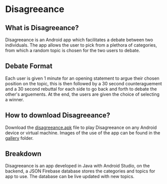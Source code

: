 # Disagreeance

## What is Disagreeance?
Disagreeance is an Android app which facilitates a debate between two individuals. The app allows the user to pick from a plethora of categories, from which a random topic is chosen for the two users to debate.

## Debate Format
Each user is given 1 minute for an opening statement to argue their chosen position on the topic, this is then followed by a 30 second counteraguement and a 30 second rebuttal for each side to go back and forth to debate the other's arguements. At the end, the users are given the choice of selecting a winner.

## How to download Disagreeance?
Download the [disagreeance.apk]([/disagreeance.apk](https://github.com/janifkader/Disagreeance-App/raw/main/disagreeance.apk)) file to play Disagreeance on any Android device or virtual machine. Images of the use of the app can be found in the [gallery](/gallery) folder.

## Breakdown
Disagreeance is an app developed in Java with Android Studio, on the backend, a JSON Firebase database stores the categories and topics for app to use. The database can be live updated with new topics.
